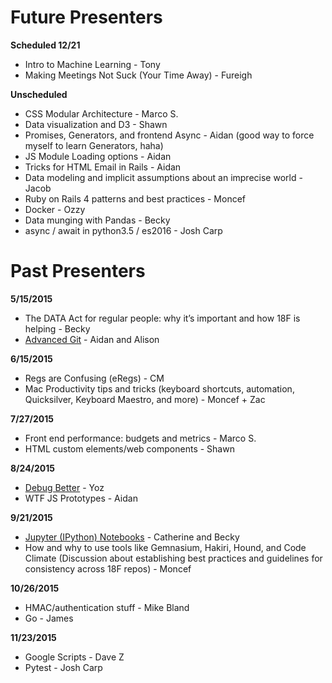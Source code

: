 # Future Presenters

**Scheduled 12/21**
* Intro to Machine Learning - Tony
* Making Meetings Not Suck (Your Time Away) - Fureigh

**Unscheduled**
* CSS Modular Architecture - Marco S.
* Data visualization and D3 - Shawn
* Promises, Generators, and frontend Async - Aidan (good way to force myself to learn Generators, haha)
* JS Module Loading options - Aidan
* Tricks for HTML Email in Rails - Aidan
* Data modeling and implicit assumptions about an imprecise world - Jacob
* Ruby on Rails 4 patterns and best practices - Moncef
* Docker - Ozzy
* Data munging with Pandas - Becky
* async / await in python3.5 / es2016 - Josh Carp

# Past Presenters
**5/15/2015**
* The DATA Act for regular people: why it’s important and how 18F is helping - Becky
* [Advanced Git](git-flag-p) - Aidan and Alison

**6/15/2015**
* Regs are Confusing (eRegs) - CM
* Mac Productivity tips and tricks (keyboard shortcuts, automation, Quicksilver, Keyboard Maestro, and more) - Moncef + Zac

**7/27/2015**
* Front end performance: budgets and metrics - Marco S.
* HTML custom elements/web components - Shawn

**8/24/2015**
* [Debug Better](debug-better) - Yoz
* WTF JS Prototypes - Aidan

**9/21/2015**
* [Jupyter (IPython) Notebooks](jupyter-notebook) - Catherine and Becky
* How and why to use tools like Gemnasium, Hakiri, Hound, and Code Climate (Discussion about establishing best practices and guidelines for consistency across 18F repos) - Moncef

**10/26/2015**
* HMAC/authentication stuff - Mike Bland
* Go - James

**11/23/2015**
* Google Scripts - Dave Z
* Pytest - Josh Carp
